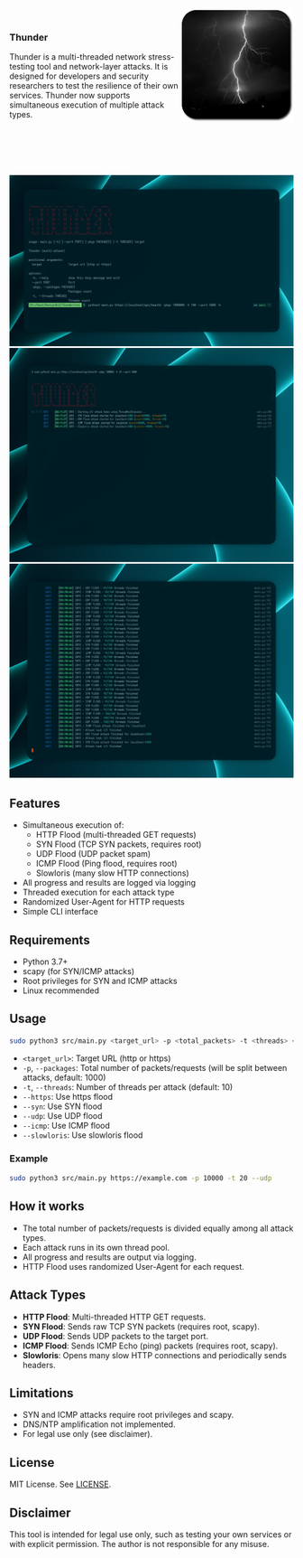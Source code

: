 <br><br>

<img src="./data/header.png" width="200px" align="right">
<br>

### Thunder
Thunder is a multi-threaded network stress-testing tool and network-layer attacks. It is designed for developers and security researchers to test the resilience of their own services. Thunder now supports simultaneous execution of multiple attack types.
<br><br><br><br><br><br>

![alt text](data/2.png)
![alt text](data/3.png)
![alt text](data/4.png)

## Features
- Simultaneous execution of:
  - HTTP Flood (multi-threaded GET requests)
  - SYN Flood (TCP SYN packets, requires root)
  - UDP Flood (UDP packet spam)
  - ICMP Flood (Ping flood, requires root)
  - Slowloris (many slow HTTP connections)
- All progress and results are logged via logging
- Threaded execution for each attack type
- Randomized User-Agent for HTTP requests
- Simple CLI interface

## Requirements
- Python 3.7+
- scapy (for SYN/ICMP attacks)
- Root privileges for SYN and ICMP attacks
- Linux recommended


## Usage
```sh
sudo python3 src/main.py <target_url> -p <total_packets> -t <threads> <attack type>
```
- `<target_url>`: Target URL (http or https)
- `-p`, `--packages`: Total number of packets/requests (will be split between attacks, default: 1000)
- `-t`, `--threads`: Number of threads per attack (default: 10)
- `--https`: Use https flood
- `--syn`: Use SYN flood
- `--udp`: Use UDP flood
- `--icmp`: Use ICMP flood
- `--slowloris`: Use slowloris flood

### Example
```sh
sudo python3 src/main.py https://example.com -p 10000 -t 20 --udp
```

## How it works
- The total number of packets/requests is divided equally among all attack types.
- Each attack runs in its own thread pool.
- All progress and results are output via logging.
- HTTP Flood uses randomized User-Agent for each request.

## Attack Types
- **HTTP Flood**: Multi-threaded HTTP GET requests.
- **SYN Flood**: Sends raw TCP SYN packets (requires root, scapy).
- **UDP Flood**: Sends UDP packets to the target port.
- **ICMP Flood**: Sends ICMP Echo (ping) packets (requires root, scapy).
- **Slowloris**: Opens many slow HTTP connections and periodically sends headers.

## Limitations
- SYN and ICMP attacks require root privileges and scapy.
- DNS/NTP amplification not implemented.
- For legal use only (see disclaimer).

## License
MIT License. See [LICENSE](LICENSE).

## Disclaimer
This tool is intended for legal use only, such as testing your own services or with explicit permission. The author is not responsible for any misuse.
